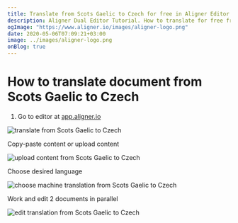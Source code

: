 ```yaml
---
title: Translate from Scots Gaelic to Czech for free in Aligner Editor
description: Aligner Dual Editor Tutorial. How to translate for free from Scots Gaelic to Czech. Aligner is multilingual document management platform. 
ogImage: "https://www.aligner.io/images/aligner-logo.png"
date: 2020-05-06T07:09:21+03:00
image: ../images/aligner-logo.png
onBlog: true
---
```


# How to translate document from Scots Gaelic to Czech

1. Go to editor at [app.aligner.io](https://app.aligner.io "Aligner App web page")

![translate from Scots Gaelic to Czech](../aligner-blank-editor.png "translate from Scots Gaelic to Czech")

Copy-paste content or upload content

![upload content from Scots Gaelic to Czech](../aligner-uploaded-document.png "upload content from Scots Gaelic to Czech")

Choose desired language

![choose machine translation from Scots Gaelic to Czech](../aligner-language-dropdown.png "choose machine translation from Scots Gaelic to Czech")

Work and edit 2 documents in parallel

![edit translation from Scots Gaelic to Czech](../aligner-double-sitded-editor.png "edit translation from Scots Gaelic to Czech")

